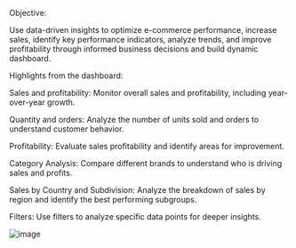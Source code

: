 Objective:

Use data-driven insights to optimize e-commerce performance, increase sales, identify key performance indicators, analyze trends, and improve profitability through informed business decisions and build dynamic dashboard.

Highlights from the dashboard:

Sales and profitability: Monitor overall sales and profitability, including year-over-year growth.

Quantity and orders: Analyze the number of units sold and orders to understand customer behavior.

Profitability: Evaluate sales profitability and identify areas for improvement.

Category Analysis: Compare different brands to understand who is driving sales and profits.

Sales by Country and Subdivision: Analyze the breakdown of sales by region and identify the best performing subgroups.

Filters: Use filters to analyze specific data points for deeper insights.

![image](https://github.com/user-attachments/assets/0b33984a-02c9-4cff-baee-7ced409aab5f)

